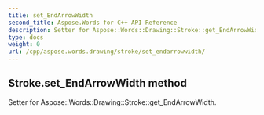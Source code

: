```yaml
---
title: set_EndArrowWidth
second_title: Aspose.Words for C++ API Reference
description: Setter for Aspose::Words::Drawing::Stroke::get_EndArrowWidth. 
type: docs
weight: 0
url: /cpp/aspose.words.drawing/stroke/set_endarrowwidth/
---
```

## Stroke.set_EndArrowWidth method


Setter for Aspose::Words::Drawing::Stroke::get_EndArrowWidth. 

